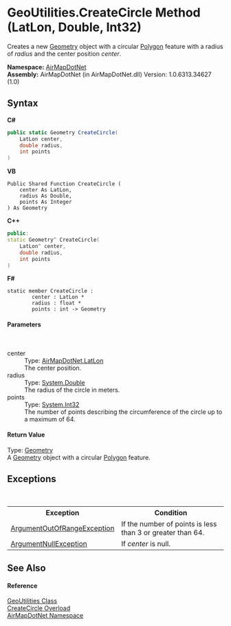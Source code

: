 # GeoUtilities.CreateCircle Method (LatLon, Double, Int32)
 

Creates a new <a href="22f02f42-8eee-a3f1-6c1a-cfe4163ef04e">Geometry</a> object with a circular <a href="7c0a51c2-e5e6-9f74-2927-3130cb70daf9">Polygon</a> feature with a radius of *radius* and the center position *center*.

**Namespace:**&nbsp;<a href="b5783ccd-d544-c2c9-c0be-1f622d02460a">AirMapDotNet</a><br />**Assembly:**&nbsp;AirMapDotNet (in AirMapDotNet.dll) Version: 1.0.6313.34627 (1.0)

## Syntax

**C#**<br />
``` C#
public static Geometry CreateCircle(
	LatLon center,
	double radius,
	int points
)
```

**VB**<br />
``` VB
Public Shared Function CreateCircle ( 
	center As LatLon,
	radius As Double,
	points As Integer
) As Geometry
```

**C++**<br />
``` C++
public:
static Geometry^ CreateCircle(
	LatLon^ center, 
	double radius, 
	int points
)
```

**F#**<br />
``` F#
static member CreateCircle : 
        center : LatLon * 
        radius : float * 
        points : int -> Geometry 

```


#### Parameters
&nbsp;<dl><dt>center</dt><dd>Type: <a href="a7e51562-8516-7f75-bd21-4eaf0cd97fa8">AirMapDotNet.LatLon</a><br />The center position.</dd><dt>radius</dt><dd>Type: <a href="http://msdn2.microsoft.com/en-us/library/643eft0t" target="_blank">System.Double</a><br />The radius of the circle in meters.</dd><dt>points</dt><dd>Type: <a href="http://msdn2.microsoft.com/en-us/library/td2s409d" target="_blank">System.Int32</a><br />The number of points describing the circumference of the circle up to a maximum of 64.</dd></dl>

#### Return Value
Type: <a href="22f02f42-8eee-a3f1-6c1a-cfe4163ef04e">Geometry</a><br />A <a href="22f02f42-8eee-a3f1-6c1a-cfe4163ef04e">Geometry</a> object with a circular <a href="7c0a51c2-e5e6-9f74-2927-3130cb70daf9">Polygon</a> feature.

## Exceptions
&nbsp;<table><tr><th>Exception</th><th>Condition</th></tr><tr><td><a href="http://msdn2.microsoft.com/en-us/library/8xt94y6e" target="_blank">ArgumentOutOfRangeException</a></td><td>If the number of points is less than 3 or greater than 64.</td></tr><tr><td><a href="http://msdn2.microsoft.com/en-us/library/27426hcy" target="_blank">ArgumentNullException</a></td><td>If *center* is null.</td></tr></table>

## See Also


#### Reference
<a href="8cae3b62-f389-69a7-f70a-44b064be549f">GeoUtilities Class</a><br /><a href="d60febbe-81c3-8285-2553-94ae07ea1c80">CreateCircle Overload</a><br /><a href="b5783ccd-d544-c2c9-c0be-1f622d02460a">AirMapDotNet Namespace</a><br />